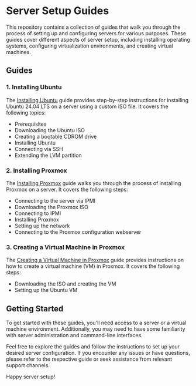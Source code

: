 # Server Setup Guides

This repository contains a collection of guides that walk you through the process of setting up and configuring servers for various purposes. These guides cover different aspects of server setup, including installing operating systems, configuring virtualization environments, and creating virtual machines.

## Guides

### 1. Installing Ubuntu
The [Installing Ubuntu](Installing-Ubuntu/Installing-Ubuntu.md) guide provides step-by-step instructions for installing Ubuntu 24.04 LTS on a server using a custom ISO file. It covers the following topics:

- Prerequisites
- Downloading the Ubuntu ISO
- Creating a bootable CDROM drive
- Installing Ubuntu
- Connecting via SSH
- Extending the LVM partition

### 2. Installing Proxmox
The [Installing Proxmox](Proxmox/Installing-Proxmox/Installing-Proxmox.md) guide walks you through the process of installing Proxmox on a server. It covers the following steps:

- Connecting to the server via IPMI
- Downloading the Proxmox ISO
- Connecting to IPMI
- Installing Proxmox
- Setting up the network
- Connecting to the Proxmox configuration webserver

### 3. Creating a Virtual Machine in Proxmox
The [Creating a Virtual Machine in Proxmox](Proxmox/Creating-VM/creating-vm.md) guide provides instructions on how to create a virtual machine (VM) in Proxmox. It covers the following steps:

- Downloading the ISO and creating the VM
- Setting up the Ubuntu VM

## Getting Started

To get started with these guides, you'll need access to a server or a virtual machine environment. Additionally, you may need to have some familiarity with server administration and command-line interfaces.

Feel free to explore the guides and follow the instructions to set up your desired server configuration. If you encounter any issues or have questions, please refer to the respective guide or seek assistance from relevant support channels.

Happy server setup!